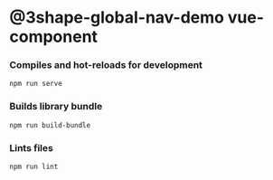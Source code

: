 # @3shape-global-nav-demo vue-component

### Compiles and hot-reloads for development
```
npm run serve
```

### Builds library bundle
```
npm run build-bundle
```

### Lints files
```
npm run lint
```
